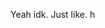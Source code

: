 Yeah idk.  Just like. h

<!---
JTMCDev/JTMCDev is a ✨ special ✨ repository because its `README.md` (this file) appears on your GitHub profile.
You can click the Preview link to take a look at your changes.
--->
